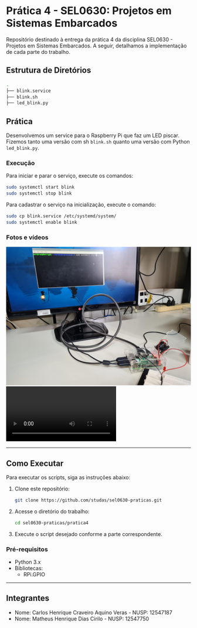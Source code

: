 # Prática 4 - SEL0630: Projetos em Sistemas Embarcados

Repositório destinado à entrega da prática 4 da disciplina SEL0630 - Projetos em Sistemas Embarcados. A seguir, detalhamos a implementação de cada parte do trabalho.

## Estrutura de Diretórios
```bash
.
├── blink.service
├── blink.sh
├── led_blink.py

```

## Prática
Desenvolvemos um service para o Raspberry Pi que faz um LED piscar. Fizemos tanto uma versão com sh `blink.sh` quanto uma versão com Python `led_blink.py`.

### Execução
Para iniciar e parar o serviço, execute os comandos:
```bash
sudo systemctl start blink
sudo systemctl stop blink
```

Para cadastrar o serviço na inicialização, execute o comando:
```bash
sudo cp blink.service /etc/systemd/system/
sudo systemctl enable blink
```

### Fotos e vídeos
![montagem](https://github.com/studas/sel0630-praticas/blob/main/pratica4/images_nd_videos/blink_service.jpeg)
![demonstracao](https://github.com/studas/sel0630-praticas/blob/main/pratica4/images_nd_videos/blink_service.mp4)

---

## Como Executar

Para executar os scripts, siga as instruções abaixo:

1. Clone este repositório:
   ```bash
   git clone https://github.com/studas/sel0630-praticas.git
   ```
2. Acesse o diretório do trabalho:
   ```bash
   cd sel0630-praticas/pratica4
   ```
3. Execute o script desejado conforme a parte correspondente.

### Pré-requisitos

- Python 3.x
- Bibliotecas:
  - RPi.GPIO

---

## Integrantes

- Nome: Carlos Henrique Craveiro Aquino Veras - NUSP: 12547187
- Nome: Matheus Henrique Dias Cirilo - NUSP: 12547750

